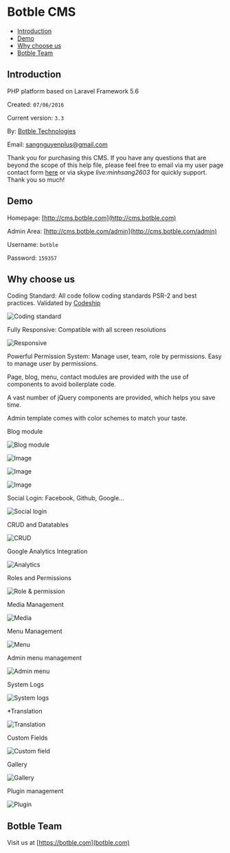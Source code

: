 # Botble CMS

- [Introduction](#introduction)
- [Demo](#demo)
- [Why choose us](#why_choose_us)
- [Botble Team](#botble_team)

<a name="introduction"></a>
## Introduction

PHP platform based on Laravel Framework 5.6

Created: `07/06/2016`

Current version: `3.3`

By: [Botble Technologies](https://botble.com)

Email: [sangnguyenplus@gmail.com](mailto:sangnguyenplus@gmail.com)

Thank you for purchasing this CMS. If you have any questions that are beyond the scope of this help file, 
please feel free to email via my user page contact form [here](http://themeforest.net/user/botble) or via skype *live:minhsang2603* for quickly support. Thank you so much!
		
<a name="demo"></a>
## Demo

Homepage: [http://cms.botble.com](http://cms.botble.com)

Admin Area: [http://cms.botble.com/admin](http://cms.botble.com/admin)

Username: `botble`

Password: `159357`

<a name="why_choose_us"></a>
## Why choose us

Coding Standard: All code follow coding standards PSR-2 and best practices. Validated by [Codeship](https://codeship.com)

![Coding standard](https://lh3.googleusercontent.com/4pmc3Npx23PBfbrN_F_26if2Zcg6jqTn9MU57bPKysdmWS3HsVVFEdNKYEBRynV6u7V9lgAT0j-rDxrW3eYtEhAta6n1rAVnKKlAM36A_Kmiumh01XU-vERG1xXUjTvH0Tm0K69nYsoW4BWLjp4DDBWTf31lcf253dhgXP6uheWi8mYnThBIThB99R6z_klMpqv8-74_rRp5VoF0YAvLClXLmJ9B6v0wPPm9Pt8OSRDyEFFOgIT1I_CxEO-Ua8YtTL_divyUUPVChFoGNj9uzEk_XytBqAshh05b-3TCmegdXntYmG5wyTgcS7pDHaDLyNgQlJCgqq7vZ6GZaiwAu6cr1aykkb-wWYU6Yq1xrEE3R7vE6YKfuqd_koQdWNN1MF3orktRyskhPbdhWBDF3xSX4tKYeRRf_MHanGOjZVfrHPwe_67hYTWOOWr2Edos1zYnEQKStgf-q8U3g1MiKgievjPpeJvnh8jXvQbgsW7xLVBzk9cjc-nvINEPaonoUxjPBUGqQ7sbnJ3r6URIvVokSZ-eed5oqvN7SHm9mgNmhCj3HSwiJq7nrbcqtFilHrRpffyb65vB3Ko9VUip9q98e-BJPsb8FQG4VG0uiC0Kixp0=w927-h460-no)


Fully Responsive: Compatible with all screen resolutions

![Responsive](https://lh3.googleusercontent.com/l3VxZnTIMw3Dts2i7zUiHjgOXa8RZeVT3c_sDumgvyIQm0J4FeRRyu8ln7fBJ7Ub93F9cNU1FCJT2ikCwvN4BGCX6glceUM7VRgxUl2oK6UNOGQza_B8MXIDgxFLQ_UArpzSGXmfcrHjIGpNHi7eulgeDplOfWKGHHO5yPz-kKAQgk3cmdxE6LXsp_N8_Nns7KP8cZ6bBXP0YsxQ7JKs42krJWJ-acQW1D9ZtMWTsPRYtV9gkCXI-DdNDewNGkVRTyDCVoijxzXWdw3wWmwVsCgHsKWuol7nsESvEXFD58sNuAWWblXPC208DDoFqP7Fj_YJSA83wzeVvXEpfSM9XOzREQvmz293JjU1vOlIPCf-hpYv0dqGQGIsijbBPLZHuFgHONpaEO-oCXlJ7jKfdAKXMlqcPFMfV5mfOxgKcO04l9ksz9Cbb6RSPOgsKIMtQj5wM0-apAcK-yu-nb8rVAI0MTNlyaavS1jcxKLZmWOxY6YqPHT8ZCgg34OPWdl8zqgXybqSQA8Jy7ZPWp4_qPKMwhdr684FgCX2hdxUzwlGHwi7DZTN96WDF8mGGXTtaVPNUa570ItA1JWKVCnlXurtE_AFERRpjlFwWFxGnlEU2yZ3=w1128-h387-no)
			
			
Powerful Permission System: Manage user, team, role by permissions. Easy to manage user by permissions.

Page, blog, menu, contact modules are provided with the use of components to avoid boilerplate code.

A vast number of jQuery components are provided, which helps you save time.

Admin template comes with color schemes to match your taste.

Blog module

![Blog module](https://lh3.googleusercontent.com/SasTMZ0Gz20HA1MhH2fga60ASRMy3gm25niUrkimchkEzHnd7ovwOnIlEsB6a3AfzCaOl8sESkvNd5xFt8YrZ7ayiQtZxr0rbYvCKeQK2cxSXdyIdF0JGJxP80TkJBF8INp4rXxUejQl3A1ElSu5FOuXxqd4pRbgOdGC9f3oSWbbH2HsrP20H2Bu4SVSaW3kSRWpMZ67U0gcYyBBFuNnFpRpAxFsQoe9cLY2WfGoD101zEjqc9GcmR6ExebATsG946L4ljfDCvBA3BFW5fz19GgcKa8D3aEGmmGpxU2M53uQwsKvEWtcHjB11np3ctYnXY76fCOUlEk5s6fqrOROMfG8hisZsoQmA10veS-Wpi2a88XbspEzycZiJaLae0r5iDOEI0tgSftRU0Me5Zpk_uAwghxxotZ2UuBLE4sDNTMtCEAFLC38Lyvyv91nbzO-x1t68SMRcC0Y5IkheaGdl-c1PuPdCPNq2Z0HNZH_qLju7fbRucUrZ1lJ8E5iCnfFb_DPCFEydqSmJ5ohb0IQugVW3xVG7IiD_haHPI8iuitXfBpAK4aZBtULol9p1NkwK1gD-9HdxgKQmdmUGa6YseKdGlzD4D1ZRkJpLMndCuh8NYxV=w1353-h670-no)

![Image](https://lh3.googleusercontent.com/Hr2l3vXgx60lfppYz1KYMnZOKO-Ofqj7HGQBcOmnh4CsOBaxqPO_D9I3uIINiF0bAR4-UnpVgUC-r90slsetktZHCnzppd0uxUvSDkhXuGnRc8tEWp0xK6AJJ3tufTWW_ZzyFCd1Dde2MYbfceBrLVhm_EcckZkMLbqeBX-unq_y3wMgRSTUQaPOqIk3nXZZGTT-W44rlVZDOE2eRjpvBPufVM8288G9NP1EWLZPyTKTUCvgIsgbNlm7HZS3yBYeIrFYnZ6EY504Al3heUgD1ljWSwMHA4y93gHylry1742udpxFZigcX4RurIr9n1WZ_L2H7oT8gEtz9z901z8vgxKBpE3D2LI0jHIZsRaD0d_7g6o_g1xBQOhUC4qopkVo-8bVN50GCuJ3f7Rrnqvy63BENH42q6AE6aOfqsFdDTvfErf0lm5Q559jy6eTb22uW5FwTUqdit9thJV6TKFFpdOV3RnAMZFu79iXkB2XZL1JajDEhuikM0ITFO9BLDyT3e-JCvaJwGqNEY6fB1pxiE9LyBBTeC7wURp0extUO-Lj0X0F0L2qE0r7n-gWmMQvl6TyM69IeaL2K1bJH5lJpsVPFtRptLNJjWFOOkbykxILbpvO=w1344-h662-no)

![Image](https://lh3.googleusercontent.com/kU_7xcF9Kn8wGggjvVVJgTkkDPHNbf-ToCEx3xIsa-QR8055mBL4sobuzIcHFPZEh8PBymSBSZLV3584WHd1y3TZSK4i07Q5DBQH7OeC-awcgL4_Vy_dX3teBXI7Vcm4vjjlISPy1wy8gl31k5wrqhxuu-nkx1ptrA-DayoznhjoT9XwKbhIOTSFPDyCw-0kOTANkeDY44OAbuZVPsMfYJqQeEoCxDNy9WKoJ7Bfm5bzDjGwyyKnFUYywohOAVIoe-UtvY4KW1i6-ZRvqUeq5GSPl5zCE3YWXSbkGlfvk6iTORcLU0bWSu-wBlfft2228VzAF2Sat6JnbM9lrvGUtyAcuNbilevMA9A4s3gDmuaLlUVFo6AmbCVmJzD0lCAt3Lp3hG2c78U8P89H40c-rCqCi27z5oq_FHwk-PGvex4g2m9xVBFbJbmeTGhsypLJ72DWzge9bymWbg4qHWQfT6um_BVTbgCqRLHrxuFmw6YDBfj6Y9B09PuZxtoDK5wRxq7VQyeOGKl2Wk956gz9wpZ6Q6bbnM6sQllvzKtGVVrpCQ7ZQlaFXPpJtrHKlPoG3QjuqOPr2XxEuwnOUMGxNwQAEFtY82BbV2tuJlHiotVIecwR=w1345-h670-no)

![Image](https://lh3.googleusercontent.com/l4nHE81wlmAseppwDzFhN31nDQHibnaCJrPiE1Od0VN91xiIXc2gf9U7RbfcrTJnEsqz1cEP-jpBuV-3vbIwh14mpICrwMtoUexwFpmfKSoOYHgMexMneA_1yItJK5ihPSt6xy1gWThJKPPnfA5S7vKU3VyOzlnwPGh4sDGmQGPC2CCevqn5hvkKKKcTptMAaXlYzy1gNHXN1veQzcNuQS_geQ1XI1Bx8lWfinjTIwmSFVboKnVeEHD5Rxv1zF6l_m-O47rM_ZWLSlxe0Vv3Tx_c8dJxY-X0Q2Ub9abgHSf96pXJ42K9dZDpvLKjnGJzDwS_cIis7tnXXY_euVKWkK_p-tEtvK-uxRAt1TWwKTdc38sNoB_ACUP7ZO7zXaTr3xbYSje6rcxDEdoDrlV3eJdYjj5bM7_eaZfBAg4Q2bGj8Zg4aFA6pxrwfBcz91vMP34NMl13Pau53JpLAhON5-e9FERVcRkDTkwGiA5md7xRsEyyNFdFk8HF4tV6T5_7FcuZGFUtAMk-6mUKP6JgxUnQosTg6DkQAwsbQc560ccqQzd_7eC5oGU0eDYVDfRShLOgr_Q3qRm8L10RGLrnXElk4aLmEPS7Qsf2mAkJZ-sXKuq0=w1353-h669-no)

Social Login: Facebook, Github, Google...

![Social login](https://lh3.googleusercontent.com/pA86hDXqHwj8RfB7BqbG1oAyFncX9cXQrmAOrjdbufvwjPRjcyYzyPpmKac6ld5CmhP5cmrHRUZp6s7PBVddwHX1wR6X3JMCupYx40v0BASvGgehF74dvIGq3WgzaeI0TIn6QIMM8j88T1Phb1DxJjX_HQ7ZHVElLsTePMxiSMWHa9cTYwDDFAGUIZbmabGi2c5evhQdLI8EhzOhTYKxDf4_zuttYuIgeaP9md2FdHbi8f6wNKzoaEe5f9xFipdWU1mIESuc5IofVujnAzQ4dokNwJNmjh3pTMTiaroaUmAkhruf2HN8PhvZdpR2zvm34L8GafvyCCdu-uofVOl34Cc9o73FsYrEx1ASOWIJxmonI2SNJ1GkLTEUA0wjsz20qL5hFOCW9ceSOEZXLcyrjbG8dB2XkpyhWxU-2_cvXPcv6vlijEwABHdUqbT16JEaQFlv5OrG26KgkA0fexKC8aau-GIZfb3HdNgkiWLhp6wvh8em_i_eJotKYgJjSUNTBiwlOJSOAv7-PmqqB6JLI6ehLRkyQxV57g6EAQT7g8TqADhbKAmDr5HA78N7VXDTY_aG-31v9s_zdPZ13zHTGdjgKRy0s3ZqiTp4AIfIW75X8Eau=w458-h294-no)

CRUD and Datatables

![CRUD](https://lh3.googleusercontent.com/SZa6mR4oMSx0mAShhSbL_LpdZVXdx_IYeTfeHk5ZtciOkxvU3dTqffi2LKW3HIoAsDjzf3Px_T8sPhszPQFwLiCWfpayZvdRTW-SReKoHn3iZfS8nSYfB9c6_YWbCTdEhY2EYSYFcn7DvN0xemwu4r_zKGu-ysSc3N2ZALJIpjvUmyZQpO-1J0lpR0hzMesK78DqGNdyttay6pPJQ1VB2pd43F8_a6QBIq_iu1uf5zyYMSJpgOAZgv6Ckbdebgwv4esgkNOr_QMqaD5sk-RlGR_iCiZG6dlYj8YGiW-wFi0nESaoNR5lyqVM9b6r2ttoS7noJJxMeMaozaNgBsu51LLceQK1LjvR8XTjvzxgWAGldMupZgf4iub48TRpe0bPt9ua0NnXJQzyVHuJsv9irWJKMd5sVdZElx7v69aZt3kwpe9TgrQgkkvUvc5XKT6-45wAD9jmPHVO7njhpOERRANzvq7VN2xTU0EJUXiTVG1pkPkX_UHUhiY9FpURID6dldPnWxCS9lbu7Vrl4J__XZsfym0JlwGMzg7oA66W_3-UQFx901iNRf5uel7iSFt_xpJ0O1UfS-zfXNCsIKbxFQxq_iWYvoPkjV2giOp1mFTWhJVn=w1351-h670-no)

Google Analytics Integration

![Analytics](https://lh3.googleusercontent.com/ii6VwWEqNQwZuPSgBuCvzKy_0TSn1FsCCcBQPMbXSXgqsTLyAWhWQoXN_QICfB6oFNgDlCgRe0t2iiryrqDS7QR0ZdCHlKXOFjUnA-8LAUhxMsreHc6sBoz-8sifI6YhE3Vmf3ypOwqKUkrsJ0fBFoFA1TqBXDVqt--HNvMIBYaRf4pxipTXgS7mhGXZqXUW4XiX5sv6kCgthQkzm5vPsTq4gqH6jauRoZK1bdGdKC-cuvznPyJJ3C_ZXgyFly6t-tDJBUGX5EsvxZjgZSKd7XKKrTsszkDMzQR4Mbv4n7GEp2ASGpX5x1JEdk7h7KV176odyEMzxrtVwBu3-fUdTAH4QBTft7BPljU_Y_zjTXHd2O10o7esXZUBaEg9ZbExl1QaHkxAOmUGh3Il7GToQENqprdjJVX5ObgeXR3uvxFMUk1t3-jdZBLXG_6ZuDldaDr-B4YMCQ47Q4CNQN48h_jLMbIEarta-k7nL7dcSxwIyeYoYSZWjoAc1QZi0TntcJKzky0PDgp-Bn0qs45MBKfnn_yDWSYYsjXYUlnVOwI4o7n2X50JLA0UisM_qcwiowhsq2-tbNPWIvX-Ez1RBEgxYxaduK5KrPhzlfVmrcjL8s6z=w1345-h670-no)

Roles and Permissions

![Role & permission](https://lh3.googleusercontent.com/skiEq0SByeHZdtsTkilc-Vm5SsZWsTBQ0P4Da717ExZE98HZK4QCj5OYA0Mh1kRggt39AeL4teICkuTT7ktJAOIHp4wKBkiyPG3jkytqYsuyXz_qCoAdXizoA5qMeXMuMtMJaHAzK1y3yidezqtn5XZS2XhNinyWEiPDPQcYfa_g4vvh18O4x7MmXDrlvqYLPnAky3JkrBHb-SFJVJxLWIDv1q2CAoltittF-zWsQtFjqV1eTHLn5IZ5PdhDUg90WF82K07Rw_YU0WdGK6639jSa2pxH4Wrb4iaesbtGkCzCNynH2RG0zWE8AyjaS_VoAV31-04mXwNyLyZnCaxxAHcGln3D0es5GXD_-dEEdczywc8rBrtmHelqV_F_NrtYe4ATUfCbV4rDh-VLC1HnDyZHRvHRHPTBnNHdnTJVg58JXMxPyaRoCIzqL17Y3qmBWFrS651xPPp2xoDGcvWOJecQV_C8wHTT0RtCEuXUzB8s0rW5w0dkCW9BPuAzB3Eo1zvTLzAKQwTYdiT6ooc2ctBxFKobuU5U9dFuBu6Ij1raRYFo2VuQVKgRHzqDSurEuEnL8S9vKMT3yk5lNPRHdKU7W3zG9u_T0EFbB2sf7CJOC6Qh=w1145-h615-no)

Media Management

![Media](https://lh3.googleusercontent.com/DiZG68YaIR5ccNRc_AynNJgGvVmIC8JLhN_Ky5_k8RNdSa8ijonE-g5Dlys82V_j5ui2yyv0Bh9kXPwBVlhtAX9yE75UuZ8Av1t_-Nqku-GXdHM28wbgcxG7UA09tdHXstdFK59CGIX9R1F9k7GUWc31PJGjqIRrP6XEe5tkMsAXvsAaCG9rQfwi6pcQk9v4kkVHLiNy81Scry1fO7qsY4CevEdiMxCmu0r_ohcLkE3kzr2GjpN19gNqN5w_k_Pxq4Q08Z8q3y64ySp4tEckKBa0SYCzIFvpV0NBprCuLq_W4A4X5UAH8Wc0fmZAksizwLDiiPoEt-g360adckQsJfAKUivEKMqSzhmKwlI_3KcZImggYbac3D5ZzTpu5uwG3Lui_NmoM7ehhbKv1sRRoDUC0-r39ejwAhiiDxOx4rl8oZD9IRHJ9PgdMsSWIKk70uaz57sFTYIFnb5jbNvw0lH6H1FjqCnj7dpcLh7M7domV-12Y8NqD5FBVklzqBD64Dx8ezhkD1JGlg6h7QztiSYb5QhLU_Nr5-zL8Ipf_4n0wFyR117xk_kcMbP0K2-RoDbATIXrpRPBV4c0qEV3GxZ_hxeeo84UR6TUGblZnNp_V3Cw=w657-h323-no)

Menu Management

![Menu](https://lh3.googleusercontent.com/7Soz_6MRvQHIGZTiHA2SPFHPfmGWsLl8KsKA-3jxyJv4Fger6HBh37JM2qx-fp0cpE19LmoXJYAbAursuDh1PMSxykEOpbdJrNLzpH8Llub9_3tvS0AUJGjx5CV6zOZXJI_QvpsolJlooMkfDg45HJm-fq48U2IUzwaX8LacNNjRjw71W-2Sz6yb6dOA1iZFScPCEeuDE8XKDXsw9MpuIjI2LZyyF6z6WgiTS6RtBjoOHvQmScoHbcz1jRx5P0g8IQDP_NCdCTiYIywJSAiVsMFjYSENWAF97DW1qgKAIoQ26kd79ywK5GAMpF9veFhCyCkuePdwBJoSaQr4cfUKrRUjacIX2Zi_s6b9ggJ2Oh6zEvt_ZP5eqXbkqCcY-uSBexcRcOBVku81x5B5OEq1-k6HnN_NJE64mriKb-hxBxP1gxPXr2SPuLbT8lDmq_1D3RJiXbaFBz661zOPloGD-GTWlYTAXWRnbF1_SIe6TVdGvUFXEB6S6cJQ3WeJFeB_G8Dtdc5KjWKvZ936tDpu_wfPFG3o2hi55_Una0F9hz-QCR6JMTlsGyF8UK5qYLjoS62FQ0W12q8zAyzsO0IY1qNSf27qLPLtCDfsLKbkTW0skKF7=w1354-h665-no)
			
Admin menu management

![Admin menu](https://lh3.googleusercontent.com/svWPypD-BfJn9OyJjbjZKRtANwdwuH5-loD3bPremAUMX9NE5UOKHBAnUHc-qeEE0TlS0CjqKG3l_Dt_j8Pf5nFnJwxbk5soG82QZ7NonibSPK_rbV4szGhoS4AYx2ZfMgcA1s_-89anXLo8miqaHiSjGbCTJ6QeL8fmmrh8PiYD896bx67SL5cCtHAOK_tmaoUNoON-R_2Otr3d9xa-FY984GnsRxj-vPf1AdZKRgWa-7PFobayiqUJJ29dOlcHWMLZNLD1Im3B8LiNlwh1nM6zp0iGcVhbqJDIYcCRzfdqd7BXej2cH_9UbWs0Y2jxpxzUL3zsauQXzvYUWmsBP9pIt-sPr5j3yFtpYHeHhskDIww72aMvAFnT50jEl2sTAJdcZ1lxA2vsdA-UiNCqIHrWLuRC9HHtkztPi5Ub2ds2mTuXlGzhAhtJIOmFhqhl4ipIVAL3NO1mctU7pHa-HhCR10iyuXcNjhmYVqSoeLLslrFz6GxjA9i4eudbX0oFJUNO8e3NAY1JrQz2RSyRRHcOELhxADpymZ4m6vU4I9Vhw5JMGSxUsAQYlePvBE5d7_KprV_93LHCvUlz89TcMNHiSMgraOjJUXf6BEwU26QvC2Ot=w1340-h672-no)

System Logs

![System logs](https://lh3.googleusercontent.com/UvPOhl4M4lKG3fzh-sMPWF5iIJWT9AAIAlGH3anDCTxoyrVgBHYhXMKKUFslA_wM1kKE0RPFxCRwYHdsfwOpNgyfS7Rvqnu59VH6jNGddgBs6RMwxu3-wRlv-bAQF33sVM9Ljk8CHX_G3ALJ5smnphjkND7zVjRfSks8sABzrP9ly-b2LPp_9rtKKwKJG2eFeGu1SD9gupnn-7pWKi-jIJG-YY90vr9KvailTq7KC2CNiA1jeLnxeRmAap4jycUlbSVWfVcUCUbHnTTIR02FopFhRWvAFQIPSj5iR6EiZU5Nu6zrR-TlvUJvSDul7F5wdjA-BfjWM8SgmdMweStf2wbHVdtLzOfsiKiWsYLyzBJRTUSsoXhDQl52lKb3xd0z_a9J9CN_OGRkodxBIjTz4GbNgQBGkf6h2y4lE1CIsqSMW-YwKlpG0hrG3ve3RegfjJSW0iJUNIA0wCNr3qeUm8_LIw6y3rmRDD2pxwuQrO45ekWlZTQb1_XpwdYoeyrSL_xXYnLdgOfLuuftdB9Mr8WhL63ERKI_7jBvfAzQ78Y2uYG-3VBrl9uBPFYqBTBGclwy9ff8tgvk_mY5cfljwPP3Uof5Jo9b_LYEAA52wcExYfRw=w1349-h672-no)

*Translation

![Translation](https://lh3.googleusercontent.com/ZO6ynoCzqolqsH6ENDE61kBnuHlBLRk5mtxlDqIe0-3VxPdeWW-ylM9hjqQbLooe5QgLdPIaJV5jyf5ffBa5bTzx8Vj5mIyLwDphPZMwYibL7RKJl8jOEYm082Dl4Uusqsn-QOuza-4mFvkN2N6xMQFYR3WymgKRtMILPoYxAJVGI7AhNJyaAmn5RUYOJgUgOrl4OirqqknhBXlu0-T66O7vBwzb6PCEAeXJN8FzAVpYjEglpSvw4UeKaxmdZwE46ma2LVD1un_WvO48jBJl7nRiUGClJNP_g0MnXQKRiqhtI2qJaiPitgW4rnzgkvgN7OpwwSp1lquH5_BMSaYwqSony48FPlRV56Y9xzRn8LITIN6xzjJGH2Z7vG4KCPiRhm7IeLJA_TbihQJRVn0qWKTT9lvmGMfdc24oe9r2MsuJR_Fxaext1Sjv61JUOSDSW2DX617hnO-V9JTCjIovXE0c2cIH522RXthEF5mYwiIhzFRgRuWC84yDcoAAtGarXvkh3cJzcUciKPk2DfPbpTGLM5mhvtjxEyRb7knTS6_ftJk8KerQQR7TXpL7wjuvbALnOqQ8SwGJ8O4506CGTiWmExGaopWc5K85pBINVuapz7Y5=w1357-h669-no)
			
Custom Fields

![Custom field](https://lh3.googleusercontent.com/vHetQOaCczDV0K_MaV9Ls0AuQpTVJ7RuXJKy2NDUJbcIesO1VA5AQ2OlKAZPxQRWUiOmWzCdyVZ7XjdRs6-XZXEC7C-Wl_NG6nL1vWHxJrRd9CPBJvhJ-9d2jQ4xldQY7U3TeaSLMUL9hgniWWiZqT764XZVMJfVeXFuezXNBj6OTso0wswBBG82c2NR0UJLH2w-P5W2qbqKYOUKXUqsi5h5eDyh7waZzMmToFkU8KSrfn2dXiKzbzJ7M8XNOa0atqQvoN8gcQSbtUH0CRMgkh8ymU4Z-pYI1ftZhdBm9DCmvXYcntvwp6Wz9e9jZYc6mci15BTXOEH1fVWyCKo_i7u7C_EWMPjF_6buT-a0CvF0uOh-kh6Zob5alOLX7AXrUM50qQ2RymfIsxBhxoZWTQ6zlqV37CGOvFGRCjqy48DcAQYEMxnCMhUs_gWA-gySUb159CUrGA_sMj4EvpCmT_qrYVbmsOj3bbf4KJRkZsmLswc-S_4qS8tH-K0nFUxgcvv8sx17USLPd7FDNTJNrxBVXFIERb1JuahQJKgWaJqWu_Y9F6qQVd1egIVUWWAWtj96EDma-AC9-zvxNd-kh-73X3DxEpiAYjCeze3W4UeieIIW=w1354-h663-no)
			
Gallery

![Gallery](https://lh3.googleusercontent.com/akb1q1hd9BBlTDZT5ip7BMfO0DN1-SF4YlBnUi-4mqxwa5j_lxzqZB6AZmL3WnFtdBf_nfo4N44ON9Gy5W7DYUZqGTdkCRyIXpFgBbI5PHqCGbabbLIobARoMUsTGSzk022H9Qw4y_CuM2mWf6lyUIgOPmWDrfZlNIua7Ou9s4cofuy6_GHMtSR_tCiKRydl7yhLLxXw2J9sm_WrkkTIrN1b4mOIG1nTxv5HsTz3vPGK0PZwRlxI1qv8aRIF7wm6xptf9uRBXQx0vGBmNjHdnThV6n1K-8alQtKSV-zUQg61CYGLcyUG69r7tUOspBORI5DH0KO-pH3-KO0gdpM9d3zgC7cgP2Ub1njDhvUO6Fqx9-JVxJykUQWqZJr_BW1b3hoB1MZPPvFuSk-JYCjbAji0pdJOyVriKUhpvFyhjLrMYDBRz9IYgnrhkUEZtbXze-QzeJjuG8UgLcBgKVMfBLyjxwYqgZ1Q1Yhxi1g1SkyyOqVRZKlQGyKsGLRah_-rYAxj_J7EC9B1a5SulQOZS2zO-cXPTApi65aKInt8rIiwIp3gDYGIh_G3qQAhdP3HbIR67NpcrNIxCadGNLjyrsJsC0t8Dy6yi0rjJx2YLBOTaHNt=w1351-h672-no)
			
Plugin management

![Plugin](https://lh3.googleusercontent.com/BkNYZ4qs6N9VGGbgylJfIjZYS0tP30LlOCb4D6iHqeZpRRZNfs7_Vt_4k7Yy5TNPgjV8ZcxWnhNGmdKHGUoKCUo-5p0H-uED62DSZAICZG9vgkWEBIkN_YXEGEhLeymStkVMMfDTOd6h8jFJ25peW2Ebs5c9sIXUzUUIpD132WmYcKGD7UGqv48B2ki7QUMT6n7ID6DVQoqN1s7g4Nh4TYlJDxtknHUXFlUJOW5LIFGXDlGKUKhIWMR_Zkv_lZR6lSrlaZs19oDxpaVF42SJguKfJ6CAinkxlWHYqnfS1cGErM1onBSsgHwzdzEGZDdyVSWY86Vub2At1u6_UysUDXZs8qikZnrlMAjwXD4UGf_kkMMYRFldEgsqH_YOQmO1nrA20-s8n8B5VbDfBVxtru0Wabv7XW7dht4diHLIBVD8ey7r_KbQrmhsak034H6TAmWzsrdO_zhmE1oTg0Obru4kJG1rRJwVx-sgejEpGc_sMugoTNKN-v6c9rdXajjsnH3I1vIGgexrCTrn1l0TJYnsx41foyHzTU07_-tJ9AQMFc6QEFrHiBMYZo-tYN5WV1fmcjiZAoC81Rj6ISj4MzhcjHFgqgUz_A9VurEaD0I8afLg=w1352-h666-no)
		
<a name="botble_team"></a>
## Botble Team

Visit us at [https://botble.com](botble.com)